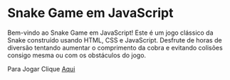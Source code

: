 # Snake Game em JavaScript

Bem-vindo ao Snake Game em JavaScript! Este é um jogo clássico da Snake construído usando HTML, CSS e JavaScript. Desfrute de horas de diversão tentando aumentar o comprimento da cobra e evitando colisões consigo mesma ou com os obstáculos do jogo.

Para Jogar Clique [Aqui](https://thonyydev.github.io/snakegamejs/)
